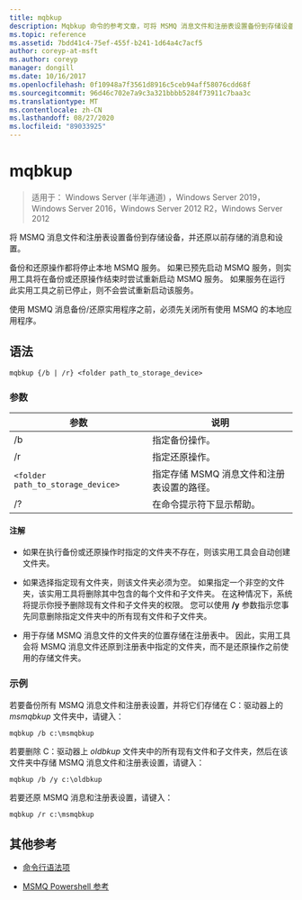 ```yaml
---
title: mqbkup
description: Mqbkup 命令的参考文章，可将 MSMQ 消息文件和注册表设置备份到存储设备，并还原以前存储的消息和设置。
ms.topic: reference
ms.assetid: 7bdd41c4-75ef-455f-b241-1d64a4c7acf5
author: coreyp-at-msft
ms.author: coreyp
manager: dongill
ms.date: 10/16/2017
ms.openlocfilehash: 0f10948a7f3561d8916c5ceb94aff58076cdd68f
ms.sourcegitcommit: 96d46c702e7a9c3a321bbbb5284f73911c7baa3c
ms.translationtype: MT
ms.contentlocale: zh-CN
ms.lasthandoff: 08/27/2020
ms.locfileid: "89033925"
---
```

# <a name="mqbkup"></a>mqbkup

> 适用于： Windows Server (半年通道) ，Windows Server 2019，Windows Server 2016，Windows Server 2012 R2，Windows Server 2012

将 MSMQ 消息文件和注册表设置备份到存储设备，并还原以前存储的消息和设置。

备份和还原操作都将停止本地 MSMQ 服务。 如果已预先启动 MSMQ 服务，则实用工具将在备份或还原操作结束时尝试重新启动 MSMQ 服务。 如果服务在运行此实用工具之前已停止，则不会尝试重新启动该服务。

使用 MSMQ 消息备份/还原实用程序之前，必须先关闭所有使用 MSMQ 的本地应用程序。

## <a name="syntax"></a>语法

```
mqbkup {/b | /r} <folder path_to_storage_device>
```

### <a name="parameters"></a>参数

| 参数 | 说明 |
| ------- | -------- |
| /b | 指定备份操作。 |
| /r | 指定还原操作。 |
| `<folder path_to_storage_device>` | 指定存储 MSMQ 消息文件和注册表设置的路径。 |
| /? | 在命令提示符下显示帮助。 |

#### <a name="remarks"></a>注解

- 如果在执行备份或还原操作时指定的文件夹不存在，则该实用工具会自动创建文件夹。

- 如果选择指定现有文件夹，则该文件夹必须为空。 如果指定一个非空的文件夹，该实用工具将删除其中包含的每个文件和子文件夹。 在这种情况下，系统将提示你授予删除现有文件和子文件夹的权限。 您可以使用 **/y** 参数指示您事先同意删除指定文件夹中的所有现有文件和子文件夹。

- 用于存储 MSMQ 消息文件的文件夹的位置存储在注册表中。 因此，实用工具会将 MSMQ 消息文件还原到注册表中指定的文件夹，而不是还原操作之前使用的存储文件夹。

### <a name="examples"></a>示例

若要备份所有 MSMQ 消息文件和注册表设置，并将它们存储在 C：驱动器上的 *msmqbkup* 文件夹中，请键入：

```
mqbkup /b c:\msmqbkup
```

若要删除 C：驱动器上 *oldbkup* 文件夹中的所有现有文件和子文件夹，然后在该文件夹中存储 MSMQ 消息文件和注册表设置，请键入：

```
mqbkup /b /y c:\oldbkup
```

若要还原 MSMQ 消息和注册表设置，请键入：

```
mqbkup /r c:\msmqbkup
```

## <a name="additional-references"></a>其他参考

- [命令行语法项](command-line-syntax-key.md)

- [MSMQ Powershell 参考](/powershell/module/msmq/?view=win10-ps)
